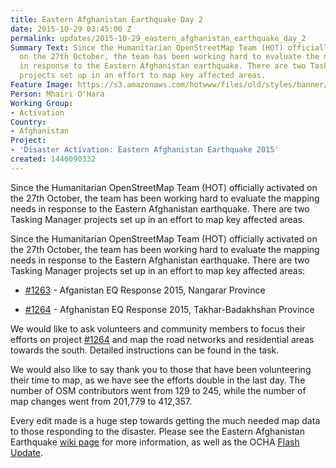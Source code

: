 ```yaml
---
title: Eastern Afghanistan Earthquake Day 2
date: 2015-10-29 03:45:00 Z
permalink: updates/2015-10-29_eastern_afghanistan_earthquake_day_2
Summary Text: Since the Humanitarian OpenStreetMap Team (HOT) officially activated
  on the 27th October, the team has been working hard to evaluate the mapping needs
  in response to the Eastern Afghanistan earthquake. There are two Tasking Manager
  projects set up in an effort to map key affected areas.
Feature Image: https://s3.amazonaws.com/hotwww/files/old/styles/banner/public/OSM+Changesets-resized.png
Person: Mhairi O'Hara
Working Group:
- Activation
Country:
- Afghanistan
Project:
- 'Disaster Activation: Eastern Afghanistan Earthquake 2015'
created: 1446090332
---
```



Since the Humanitarian OpenStreetMap Team (HOT) officially activated on the 27th October, the team has been working hard to evaluate the mapping needs in response to the Eastern Afghanistan earthquake. There are two Tasking Manager projects set up in an effort to map key affected areas.

Since the Humanitarian OpenStreetMap Team (HOT) officially activated on the 27th October, the team has been working hard to evaluate the mapping needs in response to the Eastern Afghanistan earthquake. There are two Tasking Manager projects set up in an effort to map key affected areas:

* [#1263](http://tasks.hotosm.org/project/1263) - Afganistan EQ Response 2015, Nangarar Province

* [#1264](http://tasks.hotosm.org/project/1264) - Afghanistan EQ Response 2015, Takhar-Badakhshan Province

We would like to ask volunteers and community members to focus their efforts on project [#1264](http://tasks.hotosm.org/project/1264) and map the road networks and residential areas towards the south. Detailed instructions can be found in the task.

We would also like to say thank you to those that have been volunteering their time to map, as we have see the efforts double in the last day. The number of OSM contributors went from 129 to 245, while the number of map changes went from 201,779 to 412,357.

Every edit made is a huge step towards getting the much needed map data to those responding to the disaster. Please see the Eastern Afghanistan Earthquake [wiki page](http://wiki.openstreetmap.org/wiki/2015_Eastern_Afghanistan_Earthquake) for more information, as well as the OCHA [Flash Update](http://reliefweb.int/sites/reliefweb.int/files/resources/ocha_flash_update_badakshan_earthquake_2.pdf).